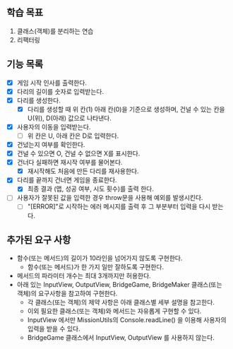 ## 학습 목표

1. 클래스(객체)를 분리하는 연습
2. 리팩터링

## 기능 목록

- [x] 게임 시작 인사를 출력한다.
- [x] 다리의 길이를 숫자로 입력받는다.
- [x] 다리를 생성한다.
  - [x] 다리를 생성할 때 위 칸(1) 아래 칸(0)을 기준으로 생성하며, 건널 수 있는 칸을 U(위), D(아래) 값으로 나타낸다.
- [x] 사용자의 이동을 입력받는다.
  - [ ] 위 칸은 U, 아래 칸은 D로 입력한다.
- [x] 건넜는지 여부를 확인한다.
- [x] 건널 수 있으면 O, 건널 수 없으면 X를 표시한다.
- [x] 건너다 실패하면 재시작 여부를 물어본다.
  - [x] 재시작해도 처음에 만든 다리를 재사용한다.
- [x] 다리를 끝까지 건너면 게임을 종료한다.
  - [x] 최종 결과 (맵, 성공 여부, 시도 횟수)를 출력 한다.
- [ ] 사용자가 잘못된 값을 입력한 경우 throw문을 사용해 예외를 발생시킨다.
  - [ ] "[ERROR]"로 시작하는 에러 메시지를 출력 후 그 부분부터 입력을 다시 받는다.

## 추가된 요구 사항

- 함수(또는 메서드)의 길이가 10라인을 넘어가지 않도록 구현한다.
  - 함수(또는 메서드)가 한 가지 일만 잘하도록 구현한다.
- 메서드의 파라미터 개수는 최대 3개까지만 허용한다.
- 아래 있는 InputView, OutputView, BridgeGame, BridgeMaker 클래스(또는 객체)의 요구사항을 참고하여 구현한다.
  - 각 클래스(또는 객체)의 제약 사항은 아래 클래스별 세부 설명을 참고한다.
  - 이외 필요한 클래스(또는 객체)와 메서드는 자유롭게 구현할 수 있다.
  - InputView 에서만 MissionUtils의 Console.readLine() 을 이용해 사용자의 입력을 받을 수 있다.
  - BridgeGame 클래스에서 InputView, OutputView 를 사용하지 않는다.

